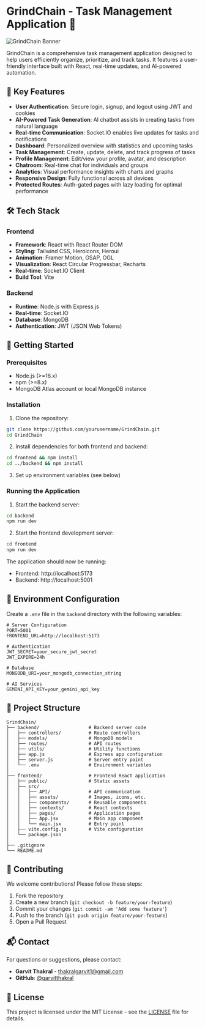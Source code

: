 # GrindChain - Task Management Application 🚀

![GrindChain Banner](https://iili.io/Fk8Exv2.png)

GrindChain is a comprehensive task management application designed to help users efficiently organize, prioritize, and track tasks. It features a user-friendly interface built with React, real-time updates, and AI-powered automation.

## 🌟 Key Features

- **User Authentication**: Secure login, signup, and logout using JWT and cookies
- **AI-Powered Task Generation**: AI chatbot assists in creating tasks from natural language
- **Real-time Communication**: Socket.IO enables live updates for tasks and notifications
- **Dashboard**: Personalized overview with statistics and upcoming tasks
- **Task Management**: Create, update, delete, and track progress of tasks
- **Profile Management**: Edit/view your profile, avatar, and description
- **Chatroom**: Real-time chat for individuals and groups
- **Analytics**: Visual performance insights with charts and graphs
- **Responsive Design**: Fully functional across all devices
- **Protected Routes**: Auth-gated pages with lazy loading for optimal performance

## 🛠️ Tech Stack

### Frontend

- **Framework**: React with React Router DOM
- **Styling**: Tailwind CSS, Heroicons, Heroui
- **Animation**: Framer Motion, GSAP, OGL
- **Visualization**: React Circular Progressbar, Recharts
- **Real-time**: Socket.IO Client
- **Build Tool**: Vite

### Backend

- **Runtime**: Node.js with Express.js
- **Real-time**: Socket.IO
- **Database**: MongoDB
- **Authentication**: JWT (JSON Web Tokens)

## 🚀 Getting Started

### Prerequisites

- Node.js (>=16.x)
- npm (>=8.x)
- MongoDB Atlas account or local MongoDB instance

### Installation

1. Clone the repository:

```bash
git clone https://github.com/yourusername/GrindChain.git
cd GrindChain
```

2. Install dependencies for both frontend and backend:

```bash
cd frontend && npm install
cd ../backend && npm install
```

3. Set up environment variables (see below)

### Running the Application

1. Start the backend server:

```bash
cd backend
npm run dev
```

2. Start the frontend development server:

```bash
cd frontend
npm run dev
```

The application should now be running:

- Frontend: http://localhost:5173
- Backend: http://localhost:5001

## 🔐 Environment Configuration

Create a `.env` file in the `backend` directory with the following variables:

```env
# Server Configuration
PORT=5001
FRONTEND_URL=http://localhost:5173

# Authentication
JWT_SECRET=your_secure_jwt_secret
JWT_EXPIRE=24h

# Database
MONGODB_URI=your_mongodb_connection_string

# AI Services
GEMINI_API_KEY=your_gemini_api_key
```

## 📂 Project Structure

```
GrindChain/
├── backend/                  # Backend server code
│   ├── controllers/          # Route controllers
│   ├── models/               # MongoDB models
│   ├── routes/               # API routes
│   ├── utils/                # Utility functions
│   ├── app.js                # Express app configuration
│   ├── server.js             # Server entry point
│   └── .env                  # Environment variables
│
├── frontend/                 # Frontend React application
│   ├── public/               # Static assets
│   ├── src/
│   │   ├── API/              # API communication
│   │   ├── assets/           # Images, icons, etc.
│   │   ├── components/       # Reusable components
│   │   ├── contexts/         # React contexts
│   │   ├── pages/            # Application pages
│   │   ├── App.jsx           # Main app component
│   │   └── main.jsx          # Entry point
│   ├── vite.config.js        # Vite configuration
│   └── package.json
│
├── .gitignore
└── README.md
```

## 🤝 Contributing

We welcome contributions! Please follow these steps:

1. Fork the repository
2. Create a new branch (`git checkout -b feature/your-feature`)
3. Commit your changes (`git commit -am 'Add some feature'`)
4. Push to the branch (`git push origin feature/your-feature`)
5. Open a Pull Request

## 📬 Contact

For questions or suggestions, please contact:

- **Garvit Thakral** - [thakralgarvit1@gmail.com](mailto:thakralgarvit1@gmail.com)
- **GitHub**: [@garvitthakral](https://github.com/garvitthakral)

## 📄 License

This project is licensed under the MIT License - see the [LICENSE](LICENSE) file for details.
